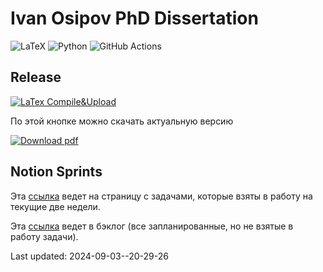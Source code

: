 # Ivan Osipov PhD Dissertation

![LaTeX](https://img.shields.io/badge/latex-%23008080.svg?style=for-the-badge&logo=latex&logoColor=white) 
![Python](https://img.shields.io/badge/python-3670A0?style=for-the-badge&logo=python&logoColor=ffdd54)
![GitHub Actions](https://img.shields.io/badge/github%20actions-%232671E5.svg?style=for-the-badge&logo=githubactions&logoColor=white)


## Release

[![LaTex Compile&Upload](https://github.com/i-v-a-n-h-o-e/LatexTest/actions/workflows/main.yml/badge.svg)](https://github.com/i-v-a-n-h-o-e/LatexTest/actions/workflows/main.yml)

По этой кнопке можно скачать актуальную версию

<!-- BEGIN LATEST DOWNLOAD BUTTON -->
[![Download pdf](https://custom-icon-badges.demolab.com/badge/-Download-F25278?style=for-the-badge&logo=download&logoColor=white "Download pdf")](https://github.com/i-v-a-n-h-o-e/LatexTest/releases/latest/download/2024-09-03--20-29-26_Dissertation.pdf)
<!-- END LATEST DOWNLOAD BUTTON -->

## Notion Sprints

Эта [ссылка](https://osipovio.notion.site/41f9dfa5d6674dbb992120c15364eb64?v=6d4e8d54e30946f8acf7d7f7d6aea132) ведет на страницу с задачами, которые взяты в работу на текущие две недели.

Эта [ссылка](https://osipovio.notion.site/41f9dfa5d6674dbb992120c15364eb64?v=24b09218f3774f42aef7ae249d97a58f) ведет в бэклог (все запланированные, но не взятые в работу задачи).



 
Last updated: 2024-09-03--20-29-26
